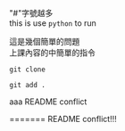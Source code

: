 "#"字號越多<br/>
this is use ``python`` to run 

這是幾個簡單的問題 <br/>
上課內容的中簡單的指令



```
git clone

git add .
```


aaa
README conflict

=======
README conflict!!!
 

